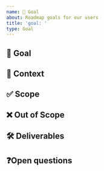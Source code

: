 ```yaml
---
name: 🎯 Goal
about: Roadmap goals for our users
title: 'goal: '
type: Goal
---
```


## 🎯 Goal  
<!-- Short description of our goal -->

## 📖 Context  
<!-- Give a description of our current context -->

## ✅ Scope  
<!-- High lever description of what we are going to deliver -->

## ❌ Out of Scope  
<!-- What we are not targeting / delivering / discussing in this goal -->

## 🛠 Deliverables  
<!-- What we are the tangible deliverables for this goal -->

## ❓Open questions
<!-- What are we not sure about and need to discuss more -->
